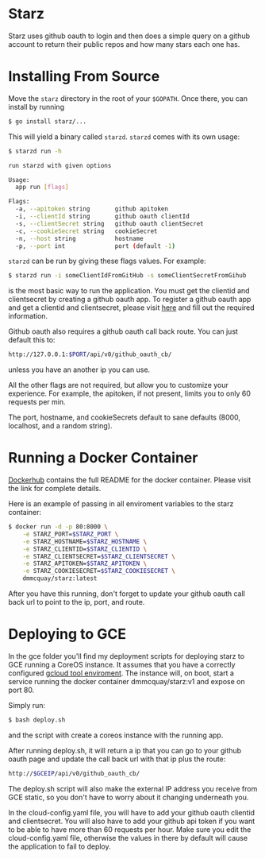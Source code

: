 Starz
=============================

Starz uses github oauth to login and then does a simple query on a github 
account to return their public repos and how many stars each one has.

Installing From Source
==============================

Move the `starz` directory in the root of your `$GOPATH`.  Once there, you can 
install by running

```bash
$ go install starz/...
```

This will yield a binary called `starzd`. `starzd` comes with its own usage:


```bash
$ starzd run -h

run starzd with given options

Usage:
  app run [flags]

Flags:
  -a, --apitoken string       github apitoken
  -i, --clientId string       github oauth clientId
  -s, --clientSecret string   github oauth clientSecret
  -c, --cookieSecret string   cookieSecret
  -n, --host string           hostname
  -p, --port int              port (default -1)
```

`starzd` can be run by giving these flags values.  For example:

```bash
$ starzd run -i someClientIdFromGitHub -s someClientSecretFromGihub
```

is the most basic way to run the application.  You must get the clientid and 
clientsecret by creating a github oauth app. To register a github oauth app
and get a clientid and clientsecret, please visit [here](https://github.com/settings/applications/new)
and fill out the required information.

Github oauth also requires a github oauth call back route.  You can just default
this to:

```bash
http://127.0.0.1:$PORT/api/v0/github_oauth_cb/
```

unless you have an another ip you can use.

All the other flags are not required, but allow you to customize your experience.
For example, the apitoken, if not present, limits you to only 60 requests per
min.

The port, hostname, and cookieSecrets default to sane defaults (8000, 
localhost, and a random string).

Running a Docker Container
==============================

[Dockerhub](https://hub.docker.com/r/dmmcquay/starz/) contains the full README 
for the docker container. Please visit the link for complete details.

Here is an example of passing in all enviroment variables to the starz container:

```bash
$ docker run -d -p 80:8000 \
    -e STARZ_PORT=$STARZ_PORT \
    -e STARZ_HOSTNAME=$STARZ_HOSTNAME \
    -e STARZ_CLIENTID=$STARZ_CLIENTID \
    -e STARZ_CLIENTSECRET=$STARZ_CLIENTSECRET \
    -e STARZ_APITOKEN=$STARZ_APITOKEN \
    -e STARZ_COOKIESECRET=$STARZ_COOKIESECRET \
    dmmcquay/starz:latest
```

After you have this running, don't forget to update your github oauth call back
url to point to the ip, port, and route.

Deploying to GCE
==============================

In the gce folder you'll find my deployment scripts for deploying starz to GCE 
running a CoreOS instance.  It assumes that you have a correctly configured 
[gcloud tool enviroment](https://cloud.google.com/sdk/). The instance will, on 
boot, start a service running the docker container dmmcquay/starz:v1 and 
expose on port 80. 

Simply run:

```bash
$ bash deploy.sh
```

and the script with create a coreos instance with the running app.

After running deploy.sh, it will return a ip that you can go to 
your github oauth page and update the call back url with that ip plus the route:

```bash
http://$GCEIP/api/v0/github_oauth_cb/
```

The deploy.sh script will also make the external IP address you receive from 
GCE static, so you don't have to worry about it changing underneath you.

In the cloud-config.yaml file, you will have to add your github oauth clientid
and clientsecret.  You will also have to add your github api token if you want
to be able to have more than 60 requests per hour. Make sure you edit the 
cloud-config.yaml file, otherwise the values in there by default will cause
the application to fail to deploy.
